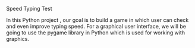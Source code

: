 Speed Typing Test 

In this Python project , our goal is to build a game in which user can check and even improve typing speed. For a graphical user interface, we will be going to use the pygame library in Python which is used for working with graphics.
